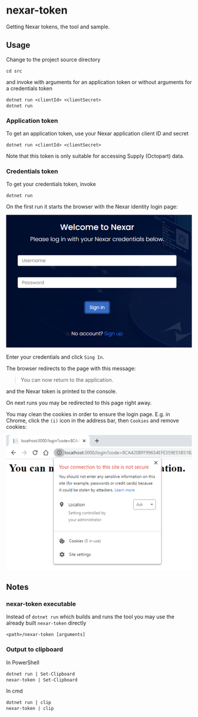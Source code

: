 # nexar-token

Getting Nexar tokens, the tool and sample.

## Usage

Change to the project source directory

    cd src

and invoke with arguments for an application token or without arguments for a credentials token

    dotnet run <clientId> <clientSecret>
    dotnet run

### Application token

To get an application token, use your Nexar application client ID and secret

    dotnet run <clientId> <clientSecret>

Note that this token is only suitable for accessing Supply (Octopart) data.

### Credentials token

To get your credentials token, invoke

    dotnet run

On the first run it starts the browser with the Nexar identity login page:

![](images/login.png)

Enter your credentials and click `Sing In`.

The browser redirects to the page with this message:

> You can now return to the application.

and the Nexar token is printed to the console.

On next runs you may be redirected to this page right away.

You may clean the cookies in order to ensure the login page. E.g. in Chrome,
click the `(i)` icon in the address bar, then `Cookies` and remove cookies:

![](images/cookies.png)

## Notes

### nexar-token executable

Instead of `dotnet run` which builds and runs the tool you may use the already built `nexar-token` directly

    <path>/nexar-token [arguments]

### Output to clipboard

In PowerShell

    dotnet run | Set-Clipboard
    nexar-token | Set-Clipboard

In cmd

    dotnet run | clip
    nexar-token | clip
